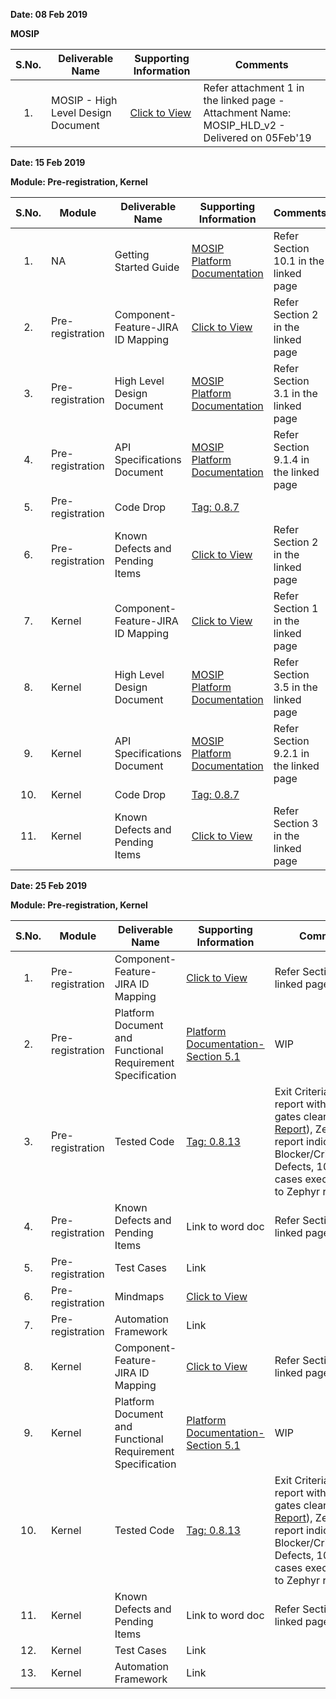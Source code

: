 **Date: 08 Feb 2019** 

**MOSIP**

|**S.No.**| **Deliverable Name**| **Supporting Information**|**Comments**|
|:------:|-----|---|---|
|1.|MOSIP - High Level Design Document|[Click to View](https://github.com/mosip/mosip/wiki/TechnoForte-Deliverables---Attachments)|Refer attachment 1 in the linked page - Attachment Name: MOSIP_HLD_v2 - Delivered on 05Feb'19|


**Date: 15 Feb 2019**

**Module: Pre-registration, Kernel**

|**S.No.**|**Module**|**Deliverable Name**| **Supporting Information**|**Comments**|
|:------:|-----|---|---|---|
|1.|NA|Getting Started Guide|[MOSIP Platform Documentation](https://github.com/mosip/mosip/wiki/Platform-Documentation)|Refer Section 10.1 in the linked page|
|2.|Pre-registration|Component-Feature-JIRA ID Mapping|[Click to View](https://github.com/mosip/mosip/wiki/Component-x-Feature-x-JIRA-ID-Mapping)|Refer Section 2 in the linked page|
|3.|Pre-registration|High Level Design Document|[MOSIP Platform Documentation](https://github.com/mosip/mosip/wiki/Platform-Documentation)|Refer Section 3.1 in the linked page|
|4.|Pre-registration|API Specifications Document|[MOSIP Platform Documentation](https://github.com/mosip/mosip/wiki/Platform-Documentation)|Refer Section 9.1.4 in the linked page|
|5.|Pre-registration|Code Drop|[Tag: 0.8.7](https://github.com/mosip/mosip/releases/tag/0.8.7)||
|6.|Pre-registration|Known Defects and Pending Items|[Click to View](https://github.com/mosip/mosip/wiki/TechnoForte-Deliverables---Attachments)|Refer Section 2 in the linked page|
|7.|Kernel|Component-Feature-JIRA ID Mapping|[Click to View](https://github.com/mosip/mosip/wiki/Component-x-Feature-x-JIRA-ID-Mapping)|Refer Section 1 in the linked page|
|8.|Kernel|High Level Design Document|[MOSIP Platform Documentation](https://github.com/mosip/mosip/wiki/Platform-Documentation)|Refer Section 3.5 in the linked page|
|9.|Kernel|API Specifications Document |[MOSIP Platform Documentation](https://github.com/mosip/mosip/wiki/Platform-Documentation)|Refer Section 9.2.1 in the linked page|
|10.|Kernel|Code Drop|[Tag: 0.8.7](https://github.com/mosip/mosip/releases/tag/0.8.7)||
|11.|Kernel|Known Defects and Pending Items|[Click to View](https://github.com/mosip/mosip/wiki/TechnoForte-Deliverables---Attachments)|Refer Section 3 in the linked page|


**Date: 25 Feb 2019**

**Module: Pre-registration, Kernel**

|**S.No.**|**Module**|**Deliverable Name**| **Supporting Information**|**Comments**|
|:------:|-----|---|---|---|
|1.|Pre-registration|Component-Feature-JIRA ID Mapping|[Click to View](https://github.com/mosip/mosip/wiki/Component-x-Feature-x-JIRA-ID-Mapping)|Refer Section 2 in the linked page|
|2.|Pre-registration|Platform Document and Functional Requirement Specification|[Platform Documentation-Section 5.1](https://github.com/mosip/mosip/wiki/Platform-Documentation)|WIP|
|3.|Pre-registration|Tested Code|[Tag: 0.8.13](https://github.com/mosip/mosip/releases/tag/0.8.13)|Exit Criteria: Sonar report with all quality gates cleared ([Sonar Report](http://104.215.158.154:9000/dashboard?id=io.mosip.preregistration%3Apre-registration-parent)), Zephyr report indicating: No Blocker/Critical/Major Defects, 100% test cases executed (link to Zephyr report)|
|4.|Pre-registration|Known Defects and Pending Items|Link to word doc|Refer Section 2 in the linked page|
|5.|Pre-registration|Test Cases|Link||
|6.|Pre-registration|Mindmaps|[Click to View](https://github.com/mosip/mosip/tree/master/docs/testing/Pre-Registration/Mindmaps)||
|7.|Pre-registration|Automation Framework|Link||
|8.|Kernel|Component-Feature-JIRA ID Mapping|[Click to View](https://github.com/mosip/mosip/wiki/Component-x-Feature-x-JIRA-ID-Mapping)|Refer Section 1 in the linked page|
|9.|Kernel|Platform Document and Functional Requirement Specification|[Platform Documentation-Section 5.1 ](https://github.com/mosip/mosip/wiki/Platform-Documentation)|WIP|
|10.|Kernel|Tested Code|[Tag: 0.8.13](https://github.com/mosip/mosip/releases/tag/0.8.13)|Exit Criteria: Sonar report with all quality gates cleared ([Sonar Report](http://104.215.158.154:9000/dashboard?id=io.mosip.kernel%3Akernel-parent)), Zephyr report indicating: No Blocker/Critical/Major Defects, 100% test cases executed (link to Zephyr report)|
|11.|Kernel|Known Defects and Pending Items|Link to word doc|Refer Section 3 in the linked page|
|12.|Kernel|Test Cases|Link||
|13.|Kernel|Automation Framework|Link||
